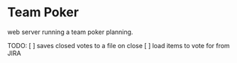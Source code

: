# Team Poker

web server running a team poker planning.

TODO:
[ ] saves closed votes to a file on close
[ ] load items to vote for from JIRA